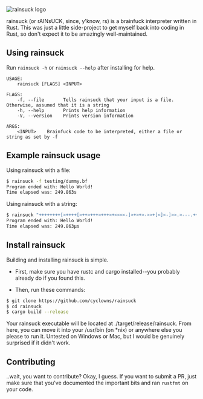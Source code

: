 ![rainsuck logo](https://i.imgur.com/NMXFise.png)

rainsuck (or rAINsUCK, since, y'know, rs) is a brainfuck interpreter written in Rust. This was
just a little side-project to get myself back into coding in Rust, so don't expect it to be amazingly
well-maintained.

## Using rainsuck

Run `rainsuck -h` or `rainsuck --help` after installing for help.

```
USAGE:
    rainsuck [FLAGS] <INPUT>

FLAGS:
    -f, --file       Tells rainsuck that your input is a file. Otherwise, assumed that it is a string
    -h, --help       Prints help information
    -V, --version    Prints version information

ARGS:
    <INPUT>    Brainfuck code to be interpreted, either a file or string as set by -f
```

## Example rainsuck usage

Using rainsuck with a file:
```bash
$ rainsuck -f testing/dummy.bf
Program ended with: Hello World!
Time elapsed was: 249.863s
```

Using rainsuck with a string:
```bash
$ rainsuck "++++++++[>++++[>++>+++>+++>+<<<<-]>+>+>->>+[<]<-]>>.>---.+++++++..+++.>>.<-.<.+++.------.--------.>>+."
Program ended with: Hello World!
Time elapsed was: 249.863µs
```

## Install rainsuck

Building and installing rainsuck is simple.

- First, make sure you have rustc and cargo installed--you probably already do if you found
this.

- Then, run these commands:

```bash
$ git clone https://github.com/cyclowns/rainsuck
$ cd rainsuck
$ cargo build --release
```

Your rainsuck executable will be located at ./target/release/rainsuck. From here, you can
move it into your /usr/bin (on *nix) or anywhere else you please to run it. Untested on Windows
or Mac, but I would be genuinely surprised if it didn't work.

## Contributing

..wait, you want to contribute? Okay, I guess. If you want to submit a PR, just make sure that
you've documented the important bits and ran `rustfmt` on your code.